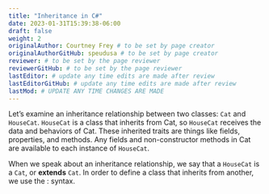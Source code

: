 ```yaml
---
title: "Inheritance in C#"
date: 2023-01-31T15:39:38-06:00
draft: false
weight: 2
originalAuthor: Courtney Frey # to be set by page creator
originalAuthorGitHub: speudusa # to be set by page creator
reviewer: # to be set by the page reviewer
reviewerGitHub: # to be set by the page reviewer
lastEditor: # update any time edits are made after review
lastEditorGitHub: # update any time edits are made after review
lastMod: # UPDATE ANY TIME CHANGES ARE MADE
---
```


Let’s examine an inheritance relationship between two classes: `Cat` and `HouseCat`. `HouseCat` is a class that inherits from Cat, so `HouseCat` receives the data and behaviors of Cat. These inherited traits are things like fields, properties, and methods. Any fields and non-constructor methods in Cat are available to each instance of `HouseCat`.

When we speak about an inheritance relationship, we say that a `HouseCat` is a `Cat`, or **extends** `Cat`. In order to define a class that inherits from another, we use the : syntax.